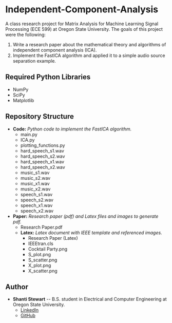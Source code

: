 

# Independent-Component-Analysis

A class research project for Matrix Analysis for Machine Learning Signal Processing (ECE 599) at Oregon State
University. The goals of this project were the following:
1. Write a research paper about the mathematical theory and algorithms of independent component analysis (ICA).
2. Implement the FastICA algorithm and applied it to a simple audio source separation example.



## Required Python Libraries

* NumPy
* SciPy
* Matplotlib


## Repository Structure

* **Code:** _Python code to implement the FastICA algorithm._
    * main.py
    * ICA.py
    * plotting_functions.py
    * hard_speech_s1.wav
    * hard_speech_s2.wav
    * hard_speech_x1.wav
    * hard_speech_x2.wav
    * music_s1.wav
    * music_s2.wav
    * music_x1.wav
    * music_x2.wav
    * speech_s1.wav
    * speech_s2.wav
    * speech_x1.wav
    * speech_x2.wav
* **Paper:** _Research paper (pdf) and Latex files and images to generate pdf._
    * Research Paper.pdf
    * **Latex:** _Latex document with IEEE template and referenced images._
        * Research Paper (Latex)
        * IEEEtran.cls
        * Cocktail Party.png
        * S_plot.png
        * S_scatter.png
        * X_plot.png
        * X_scatter.png


## Author

* **Shanti Stewart** -- B.S. student in Electrical and Computer Engineering at Oregon State University.
    * [LinkedIn](https://www.linkedin.com/in/shanti-stewart-27aaaa183/)
    * [GitHub](https://github.com/shantistewart)


